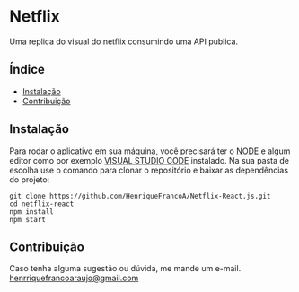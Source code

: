 # Netflix

Uma replica do visual do netflix consumindo uma API publica.

## Índice

- [Instalação](#instalação)
- [Contribuição](#contribuição)

## Instalação

Para rodar o aplicativo em sua máquina, você precisará ter o [NODE](https://nodejs.org/en) e algum editor como por exemplo [VISUAL STUDIO CODE](https://code.visualstudio.com/download) instalado.
Na sua pasta de escolha use o comando para clonar o repositório e baixar as dependências do projeto:
```
git clone https://github.com/HenriqueFrancoA/Netflix-React.js.git
cd netflix-react
npm install
npm start
```

## Contribuição
Caso tenha alguma sugestão ou dúvida, me mande um e-mail. 
henrriquefrancoaraujo@gmail.com
